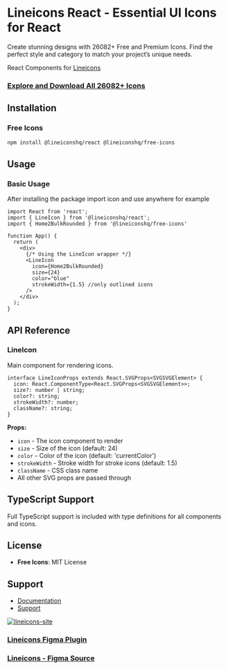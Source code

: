 # Lineicons React - Essential UI Icons for React

Create stunning designs with 26082+ Free and Premium Icons. Find the perfect style and category to match your project’s unique needs.

React Components for [Lineicons](https://lineicons.com)

### [Explore and Download All 26082+ Icons](https://lineicons.com/)

## Installation 

### Free Icons
```bash
npm install @lineiconshq/react @lineiconshq/free-icons
```

## Usage

### Basic Usage
After installing the package import icon and use anywhere for example

```tsx
import React from 'react';
import { LineIcon } from '@lineiconshq/react';
import { Home2BulkRounded } from '@lineiconshq/free-icons'

function App() {
  return (
    <div>
      {/* Using the LineIcon wrapper */}
      <LineIcon 
        icon={Home2BulkRounded} 
        size={24} 
        color="blue" 
        strokeWidth={1.5} //only outlined icons
      />
    </div>
  );
}
```

## API Reference

### LineIcon

Main component for rendering icons.

```tsx
interface LineIconProps extends React.SVGProps<SVGSVGElement> {
  icon: React.ComponentType<React.SVGProps<SVGSVGElement>>;
  size?: number | string;
  color?: string;
  strokeWidth?: number;
  className?: string;
}
```

**Props:**
- `icon` - The icon component to render
- `size` - Size of the icon (default: 24)
- `color` - Color of the icon (default: 'currentColor')
- `strokeWidth` - Stroke width for stroke icons (default: 1.5)
- `className` - CSS class name
- All other SVG props are passed through

## TypeScript Support

Full TypeScript support is included with type definitions for all components and icons.

## License

- **Free Icons**: MIT License

## Support

- [Documentation](https://lineicons.com/docs)
- [Support](https://lineicons.com/support)

[![lineicons-site](https://content.lineicons.com/wp-content/uploads/2023/01/lineicons-4.png)](https://lineicons.com/)

### [Lineicons Figma Plugin](https://www.figma.com/community/plugin/1217738304122072948/Lineicons)

### [Lineicons - Figma Source](https://www.figma.com/community/file/1198194066179400874)
